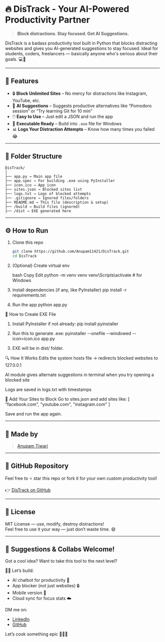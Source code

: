 # 🔥 DisTrack - Your AI-Powered Productivity Partner

> **Block distractions. Stay focused. Get AI Suggestions.**

DisTrack is a badass productivity tool built in Python that blocks distracting websites and gives you AI-generated suggestions to stay focused. Ideal for students, coders, freelancers — basically anyone who's serious about their goals. 💻🚀

---

## 🧠 Features

- 🔒 **Block Unlimited Sites** – No mercy for distractions like Instagram, YouTube, etc.
- 🧠 **AI Suggestions** – Suggests productive alternatives like “Pomodoro session” or “Try learning Git for 10 min”
- 🖱️ **Easy to Use** – Just edit a JSON and run the app
- 🔧 **Executable Ready** – Build into `.exe` file for Windows
- 📊 **Logs Your Distraction Attempts** – Know how many times you failed 😂

---

## 📂 Folder Structure

```
DisTrack/
│
├── app.py → Main app file
├── app.spec → For building .exe using PyInstaller
├── icon.ico → App icon
├── sites.json → Blocked sites list
├── logs.txt → Logs of blocked attempts
├── .gitignore → Ignored files/folders
├── README.md → This file (description & setup)
├── /build → Build files (ignored)
├── /dist → EXE generated here

```
---

## ⚙️ How to Run

1. Clone this repo
   ```bash
   git clone https://github.com/Anupam11421/DisTrack.git
   cd DisTrack

2. (Optional) Create virtual env

   bash
   Copy
   Edit
   python -m venv venv
   venv\Scripts\activate  # for Windows

3. Install dependencies (if any, like PyInstaller)
   pip install -r requirements.txt

4. Run the app
   python app.py


🧪 How to Create EXE File

1. Install PyInstaller if not already:
   pip install pyinstaller

2. Run this to generate .exe:
   pyinstaller --onefile --windowed --icon=icon.ico app.py

3. EXE will be in dist/ folder.

  🔍 How It Works
Edits the system hosts file → redirects blocked websites to 127.0.0.1

AI module gives alternate suggestions in terminal when you try opening a blocked site

Logs are saved in logs.txt with timestamps


📌 Add Your Sites to Block
Go to sites.json and add sites like:
[
    "facebook.com",
    "youtube.com",
    "instagram.com"
]

Save and run the app again.

---

## 🤝 Made by

> [Anupam Tiwari](https://www.linkedin.com/in/anupam-tiwari-08607b281/)

---

## 🔗 GitHub Repository

Feel free to ⭐ star this repo or fork it for your own custom productivity tool!

👉 [DisTrack on GitHub](https://github.com/Anupam11421/DisTrack)

---

## 🪪 License

MIT License — use, modify, destroy distractions!  
Feel free to use it your way — just don’t waste time. 😄

---

## 💬 Suggestions & Collabs Welcome!

Got a cool idea? Want to take this tool to the next level?

👨‍💻 Let’s build:
- AI chatbot for productivity 🤖  
- App blocker (not just websites) 🔒  
- Mobile version 📱  
- Cloud sync for focus stats ☁️

DM me on:
- [LinkedIn](https://www.linkedin.com/in/anupam-tiwari-08607b281/)
- [GitHub](https://github.com/Anupam11421)

Let’s cook something epic 👨‍🍳🔥





